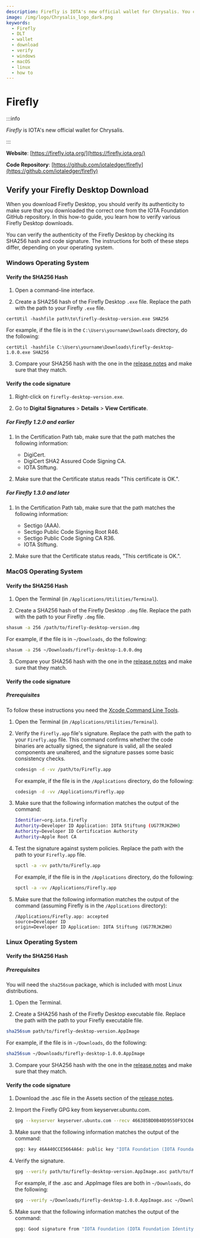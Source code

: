 ```yaml
---
description: Firefly is IOTA's new official wallet for Chrysalis. You can verify your Firefly download on Windows, maxOS, and/or Linux.
image: /img/logo/Chrysalis_logo_dark.png
keywords:
  - Firefly
  - DLT
  - wallet
  - download
  - verify
  - windows
  - macOS
  - linux
  - how to
---
```


# Firefly

:::info

_Firefly_ is IOTA's new official wallet for Chrysalis.

:::

**Website**: [https://firefly.iota.org/](https://firefly.iota.org/)

**Code Repository**: [https://github.com/iotaledger/firefly](https://github.com/iotaledger/firefly)

## Verify your Firefly Desktop Download

When you download Firefly Desktop, you should verify its authenticity to make sure that you downloaded the correct one from the IOTA Foundation GitHub repository. In this how-to guide, you learn how to verify various Firefly Desktop downloads.

You can verify the authenticity of the Firefly Desktop by checking its SHA256 hash and code signature. The instructions for both of these steps differ, depending on your operating system.

### Windows Operating System

#### Verify the SHA256 Hash

1. Open a command-line interface.

2. Create a SHA256 hash of the Firefly Desktop `.exe` file. Replace the path with the path to your Firefly `.exe` file.

```
certUtil -hashfile path\to\firefly-desktop-version.exe SHA256
```

For example, if the file is in the `C:\Users\yourname\Downloads` directory, do the following:

```
certUtil -hashfile C:\Users\yourname\Downloads\firefly-desktop-1.0.0.exe SHA256
```

3. Compare your SHA256 hash with the one in the [release notes](https://github.com/iotaledger/firefly/releases) and make sure that they match.

#### Verify the code signature

1. Right-click on `firefly-desktop-version.exe`.

2. Go to **Digital Signatures** > **Details** > **View Certificate**.

##### For Firefly 1.2.0 and earlier

1. In the Certification Path tab, make sure that the path matches the following information:

   - DigiCert.
   - DigiCert SHA2 Assured Code Signing CA.
   - IOTA Stiftung.

2. Make sure that the Certificate status reads "This certificate is OK.".

##### For Firefly 1.3.0 and later

1. In the Certification Path tab, make sure that the path matches the following information:

   - Sectigo (AAA).
   - Sectigo Public Code Signing Root R46.
   - Sectigo Public Code Signing CA R36.
   - IOTA Stiftung.

2. Make sure that the Certificate status reads, "This certificate is OK.".

### MacOS Operating System

#### Verify the SHA256 Hash

1. Open the Terminal (in `/Applications/Utilities/Terminal`).

2. Create a SHA256 hash of the Firefly Desktop `.dmg` file. Replace the path with the path to your Firefly `.dmg` file.

```bash
shasum -a 256 /path/to/firefly-desktop-version.dmg
```

For example, if the file is in `~/Downloads`, do the following:

```bash
shasum -a 256 ~/Downloads/firefly-desktop-1.0.0.dmg
```

3. Compare your SHA256 hash with the one in the [release notes](https://github.com/iotaledger/firefly/releases) and make sure that they match.

#### Verify the code signature

##### Prerequisites

To follow these instructions you need the [Xcode Command Line Tools](https://www.ics.uci.edu/~pattis/common/handouts/macmingweclipse/allexperimental/macxcodecommandlinetools.html).

1. Open the Terminal (in `/Applications/Utilities/Terminal`).

2. Verify the `Firefly.app` file's signature. Replace the path with the path to your `Firefly.app` file. This command confirms whether the code binaries are actually signed, the signature is valid, all the sealed components are unaltered, and the signature passes some basic consistency checks.

   ```bash
   codesign -d -vv /path/to/Firefly.app
   ```

   For example, if the file is in the `/Applications` directory, do the following:

   ```bash
   codesign -d -vv /Applications/Firefly.app
   ```

3. Make sure that the following information matches the output of the command:

   ```bash
   Identifier=org.iota.firefly
   Authority=Developer ID Application: IOTA Stiftung (UG77RJKZHH)
   Authority=Developer ID Certification Authority
   Authority=Apple Root CA
   ```

4. Test the signature against system policies. Replace the path with the path to your `Firefly.app` file.

   ```bash
   spctl -a -vv path/to/Firefly.app
   ```

   For example, if the file is in the `/Applications` directory, do the following:

   ```bash
   spctl -a -vv /Applications/Firefly.app
   ```

5. Make sure that the following information matches the output of the command (assuming Firefly is in the `/Applications` directory):

   ```
   /Applications/Firefly.app: accepted
   source=Developer ID
   origin=Developer ID Application: IOTA Stiftung (UG77RJKZHH)
   ```

### Linux Operating System

#### Verify the SHA256 Hash

##### Prerequisites

You will need the `sha256sum` package, which is included with most Linux distributions.

1. Open the Terminal.

2. Create a SHA256 hash of the Firefly Desktop executable file. Replace the path with the path to your Firefly executable file.

```bash
sha256sum path/to/firefly-desktop-version.AppImage
```

For example, if the file is in `~/Downloads`, do the following:

```bash
sha256sum ~/Downloads/firefly-desktop-1.0.0.AppImage
```

3. Compare your SHA256 hash with the one in the [release notes](https://github.com/iotaledger/firefly/releases) and make sure that they match.

#### Verify the code signature

1. Download the .asc file in the Assets section of the [release notes](https://github.com/iotaledger/firefly/releases).

2. Import the Firefly GPG key from keyserver.ubuntu.com.

   ```bash
   gpg --keyserver keyserver.ubuntu.com --recv 466385BD0B40D9550F93C04746A440CCE5664A64
   ```

3. Make sure that the following information matches the output of the command:

   ```bash
   gpg: key 46A440CCE5664A64: public key "IOTA Foundation (IOTA Foundation Identity) <contact@iota.org>"
   ```

4. Verify the signature.

   ```bash
   gpg --verify path/to/firefly-desktop-version.AppImage.asc path/to/firefly-desktop-version.AppImage
   ```

   For example, if the .asc and .AppImage files are both in `~/Downloads`, do the following:

   ```bash
   gpg --verify ~/Downloads/firefly-desktop-1.0.0.AppImage.asc ~/Downloads/firefly-desktop-1.0.0.AppImage
   ```

5. Make sure that the following information matches the output of the command:

   ```bash
   gpg: Good signature from "IOTA Foundation (IOTA Foundation Identity) <contact@iota.org>"
   ```

